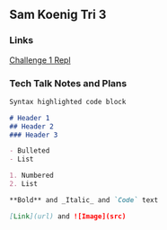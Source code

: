 ## Sam Koenig Tri 3

### Links
[Challenge 1 Repl](https://replit.com/@SamKoenig/challenge-1#Main.java)


### Tech Talk Notes and Plans


```markdown
Syntax highlighted code block

# Header 1
## Header 2
### Header 3

- Bulleted
- List

1. Numbered
2. List

**Bold** and _Italic_ and `Code` text

[Link](url) and ![Image](src)
```

